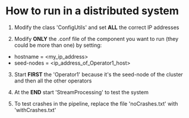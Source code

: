 # How to run in a distributed system

1. Modify the class 'ConfigUtils' and set **ALL** the correct IP addresses

2. Modify **ONLY** the .conf file of the component you want to run (they could be more than one) by setting:
* hostname = <my_ip_address>
* seed-nodes = <ip_address_of_Operator1_host> 

3. Start **FIRST** the 'Operator1' because it's the seed-node of the cluster and then all the other operators

4. At the **END** start 'StreamProcessing' to test the system

5. To test crashes in the pipeline, replace the file 'noCrashes.txt' with 'withCrashes.txt'
